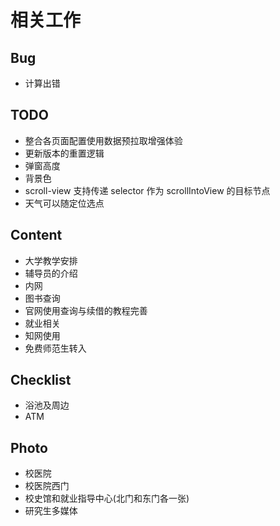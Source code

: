 # 相关工作

## Bug

- 计算出错

## TODO

- 整合各页面配置使用数据预拉取增强体验
- 更新版本的重置逻辑
- 弹窗高度
- 背景色
- scroll-view 支持传递 selector 作为 scrollIntoView 的目标节点
- 天气可以随定位选点

## Content

- 大学教学安排
- 辅导员的介绍
- 内网
- 图书查询
- 官网使用查询与续借的教程完善
- 就业相关
- 知网使用
- 免费师范生转入

## Checklist

- 浴池及周边
- ATM

## Photo

- 校医院
- 校医院西门
- 校史馆和就业指导中心(北门和东门各一张)
- 研究生多媒体
